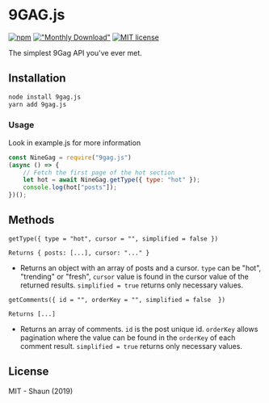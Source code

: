 # 9GAG.js

[![npm](https://img.shields.io/npm/v/9gag.js.svg)]()
[!["Monthly Download"](https://img.shields.io/npm/dm/9gag.js.svg)](https://npmjs.org/package/9gag.js)
[![MIT license](https://img.shields.io/badge/license-MIT-green.svg)](https://github.com/ShaunLWM/9gag.js/blob/master/LICENSE)

The simplest 9Gag API you've ever met.

## Installation

```bash
node install 9gag.js
yarn add 9gag.js
```

### Usage

Look in example.js for more information

```javascript
const NineGag = require("9gag.js")
(async () => {
    // Fetch the first page of the hot section
    let hot = await NineGag.getType({ type: "hot" });
    console.log(hot["posts"]);
})();
```

## Methods
``` getType({ type = "hot", cursor = "", simplified = false }) ```

``` Returns { posts: [...], cursor: "..." } ```
- Returns an object with an array of posts and a cursor. ```type``` can be "hot", "trending" or "fresh", ```cursor``` value is found in the cursor value of the returned results. ```simplified = true``` returns only necessary values.

```getComments({ id = "", orderKey = "", simplified = false  })```

``` Returns [...] ```
- Returns an array of comments.  ```id``` is the post unique id. ```orderKey``` allows pagination where the value can be found in the ```orderKey``` of each comment result. ```simplified = true``` returns only necessary values.

## License
MIT - Shaun (2019)